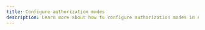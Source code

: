 ```yaml
---
title: Configure authorization modes
description: Learn more about how to configure authorization modes in Amplify Framework's API category
---
```


<inline-fragment platform="ios" src="~/lib/graphqlapi/fragments/ios/authz.md"></inline-fragment>
<inline-fragment platform="android" src="~/lib/graphqlapi/fragments/android/authz.md"></inline-fragment>
<inline-fragment platform="js" src="~/lib/graphqlapi/fragments/js/authz.md"></inline-fragment>
